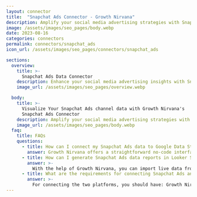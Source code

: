 ```yaml
---
layout: connector
title:  "Snapchat Ads Connector - Growth Nirvana"
description: Amplify your social media advertising strategies with Snapchat Ads insights integrated into Looker Studio.
image: /assets/images/seo_pages/body.webp
date: 2023-08-16
categories: connectors
permalink: connectors/snapchat_ads
icon_url: /assets/images/seo_pages/connectors/snapchat_ads

sections:
  overview:
    title: >-
      Snapchat Ads Data Connector
    description: Enhance your social media advertising insights with Snapchat Ads integration. Seamlessly merge advertising performance data from Snapchat Ads with Looker Studio's analytical capabilities, unlocking insights that shape ad strategies, audience engagement, and campaign success.
    image_url: /assets/images/seo_pages/overview.webp

  body:
    title: >-
      Visualize Your Snapchat Ads channel data with Growth Nirvana's
      Snapchat Ads Connector
    description: Amplify your social media advertising strategies with Snapchat Ads insights integrated into Looker Studio.
    image_url: /assets/images/seo_pages/body.webp
  faq:
    title: FAQs
    questions:
      - title: How can I connect my Snapchat Ads data to Google Data Studio/Looker Studio?
        answer: Growth Nirvana offers a straightforward no-code interface to connect to Snapchat Ads data sources.
      - title: How can I generate Snapchat Ads data reports in Looker Studio?
        answer: >-
          With the help of Growth Nirvana, you can import live data from Snapchat Ads into Looker Studio. These data can be viewed in charts, tables, and dashboards to generate branded reports that can be shared instantly.
      - title: What are the requirements for connecting Snapchat Ads and Looker Studio?
        answer: >-
          For connecting the two platforms, you should have: Growth Nirvana Account and Snapchat Ads Ads Account
---
```

